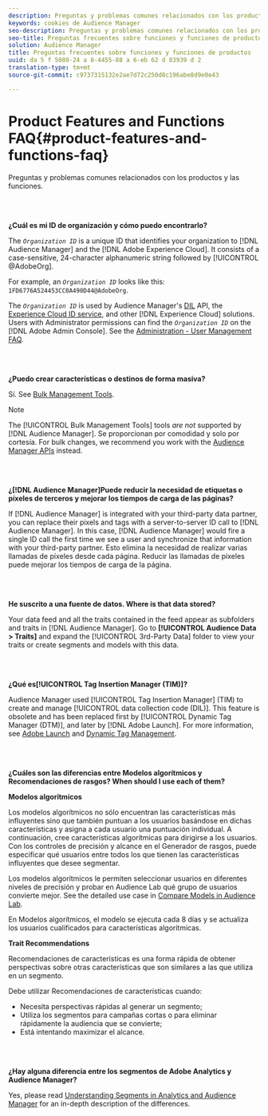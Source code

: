 ```yaml
---
description: Preguntas y problemas comunes relacionados con los productos y las funciones.
keywords: cookies de Audience Manager
seo-description: Preguntas y problemas comunes relacionados con los productos y las funciones.
seo-title: Preguntas frecuentes sobre funciones y funciones de productos
solution: Audience Manager
title: Preguntas frecuentes sobre funciones y funciones de productos
uuid: da 5 f 5089-24 a 8-4455-88 a 6-eb 62 d 83939 d 2
translation-type: tm+mt
source-git-commit: c9737315132e2ae7d72c250d8c196abe8d9e0e43

---
```



# Product Features and Functions FAQ{#product-features-and-functions-faq}

Preguntas y problemas comunes relacionados con los productos y las funciones.

<br> 

<!-- 

faq_features_functions.xml

 -->

**¿Cuál es mi ID de organización y cómo puedo encontrarlo?**

The *`Organization ID`* is a unique ID that identifies your organization to [!DNL Audience Manager] and the [!DNL Adobe Experience Cloud]. It consists of a case-sensitive, 24-character alphanumeric string followed by [!UICONTROL @AdobeOrg].

For example, an *`Organization ID`* looks like this: `1FD6776A524453CC0A490D44@AdobeOrg`.

The *`Organization ID`* is used by Audience Manager's [DIL](../dil/dil-overview.md) API, the [Experience Cloud ID service](https://marketing.adobe.com/resources/help/en_US/mcvid/), and other [!DNL Experience Cloud] solutions. Users with Administrator permissions can find the *`Organization ID`* on the [!DNL Adobe Admin Console]. See the [Administration - User Management FAQ](https://marketing.adobe.com/resources/help/en_US/mcloud/admin_getting_started.html).

<br> 

**¿Puedo crear características o destinos de forma masiva?**

Sí. See [Bulk Management Tools](../reference/bulk-management-tools/bulk-management-intro.md).

>[!NOTE]
>
>The [!UICONTROL Bulk Management Tools] tools *are not* supported by [!DNL Audience Manager]. Se proporcionan por comodidad y solo por cortesía. For bulk changes, we recommend you work with the [Audience Manager APIs](../api/api.md) instead.

<br> 

**¿[!DNL Audience Manager]Puede reducir la necesidad de etiquetas o píxeles de terceros y mejorar los tiempos de carga de las páginas?**

If [!DNL Audience Manager] is integrated with your third-party data partner, you can replace their pixels and tags with a server-to-server ID call to [!DNL Audience Manager]. In this case, [!DNL Audience Manager] would fire a single ID call the first time we see a user and synchronize that information with your third-party partner. Esto elimina la necesidad de realizar varias llamadas de píxeles desde cada página. Reducir las llamadas de píxeles puede mejorar los tiempos de carga de la página.

<br> 

**He suscrito a una fuente de datos. Where is that data stored?**

Your data feed and all the traits contained in the feed appear as subfolders and traits in [!DNL Audience Manager]. Go to **[!UICONTROL Audience Data > Traits]** and expand the [!UICONTROL 3rd-Party Data] folder to view your traits or create segments and models with this data.

<br> 

**¿Qué es[!UICONTROL Tag Insertion Manager (TIM)]?**

Audience Manager used [!UICONTROL Tag Insertion Manager] (TIM) to create and manage [!UICONTROL data collection code (DIL)]. This feature is obsolete and has been replaced first by [!UICONTROL Dynamic Tag Manager (DTM)], and later by [!DNL Adobe Launch]. For more information, see [Adobe Launch](https://docs.adobelaunch.com/) and [Dynamic Tag Management](https://marketing.adobe.com/resources/help/en_US/dtm/).

<br> 

**¿Cuáles son las diferencias entre Modelos algorítmicos y Recomendaciones de rasgos? When should I use each of them?**

**Modelos algorítmicos**

Los modelos algorítmicos no sólo encuentran las características más influyentes sino que también puntuan a los usuarios basándose en dichas características y asigna a cada usuario una puntuación individual. A continuación, cree características algorítmicas para dirigirse a los usuarios. Con los controles de precisión y alcance en el Generador de rasgos, puede especificar qué usuarios entre todos los que tienen las características influyentes que desee segmentar.

Los modelos algorítmicos le permiten seleccionar usuarios en diferentes niveles de precisión y probar en Audience Lab qué grupo de usuarios convierte mejor. See the detailed use case in [Compare Models in Audience Lab](../features/audience-lab/audience-lab-use-cases.md#compare-models).

En Modelos algorítmicos, el modelo se ejecuta cada 8 días y se actualiza los usuarios cualificados para características algorítmicas.

**Trait Recommendations**

Recomendaciones de características es una forma rápida de obtener perspectivas sobre otras características que son similares a las que utiliza en un segmento.

Debe utilizar Recomendaciones de características cuando:

* Necesita perspectivas rápidas al generar un segmento;
* Utiliza los segmentos para campañas cortas o para eliminar rápidamente la audiencia que se convierte;
* Está intentando maximizar el alcance.

<br> 

**¿Hay alguna diferencia entre los segmentos de Adobe Analytics y Audience Manager?**

Yes, please read [Understanding Segments in Analytics and Audience Manager](https://marketing.adobe.com/resources/help/en_US/analytics/audiences/aam-analytics-segments.html) for an in-depth description of the differences.
